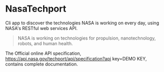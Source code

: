 # NasaTechport

Cli app to discover the technologies NASA is working on every day, using NASA's RESTful web services API.

>NASA is working on technologies for propulsion, nanotechnology, robots, and human health.

The Official online API specification, https://api.nasa.gov/techport/api/specification?api key=DEMO KEY, contains
complete documentation.

